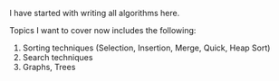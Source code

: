 I have started with writing all algorithms here. 

Topics I want to cover now includes the following:

1. Sorting techniques (Selection, Insertion, Merge, Quick, Heap Sort)
2. Search techniques
3. Graphs, Trees
